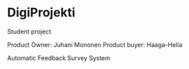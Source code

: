 # DigiProjekti
Student project

Product Owner: Juhani Mononen
Product buyer: Haaga-Helia

Automatic Feedback Survey System
